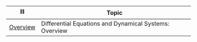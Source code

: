 

| :chains:| Topic |
|-|-|
| [Overview](overview) | Differential Equations and Dynamical Systems: Overview |
